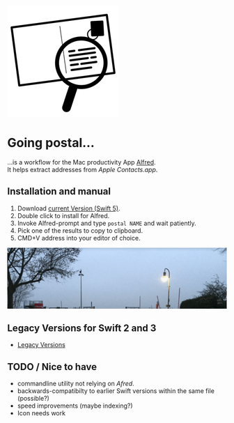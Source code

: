 ![](src/icon.png)

# Going postal…

…is a workflow for the Mac productivity App [Alfred][alfredapp].  
It helps extract addresses from *Apple Contacts.app*.

[alfredapp]:https://www.alfredapp.com

## Installation and manual

1. Download [current Version (Swift 5)](https://github.com/daftmilk/postal/tree/master/downloads/current).
2. Double click to install for Alfred.
3. Invoke Alfred-prompt and type `postal NAME` and wait patiently.
4. Pick one of the results to copy to clipboard.
5. CMD+V address into your editor of choice.

![](assets/Alfred%20in%20action.gif)

## Legacy Versions for Swift 2 and 3

- [Legacy Versions](https://github.com/daftmilk/postal/tree/master/downloads/legacy)

## TODO / Nice to have

- commandline utility not relying on *Afred*.
- backwards-compatibilty to earlier Swift versions within the same file (possible?)
- speed improvements (maybe indexing?)
- Icon needs work
